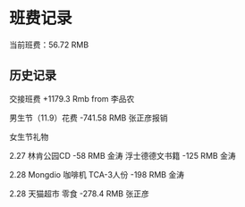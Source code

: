 # 班费记录

当前班费：56.72 RMB 

## 历史记录
交接班费
  +1179.3 Rmb      from 李品农

男生节（11.9）花费
  -741.58 RMB      张正彦报销

女生节礼物

  2.27 
  林肯公园CD
  -58 RMB          金涛
  浮士德德文书籍
  -125 RMB         金涛
  
  2.28
  Mongdio 咖啡机 TCA-3人份
  -198 RMB         金涛     

  2.28
  天猫超市 零食
  -278.4 RMB       张正彦
